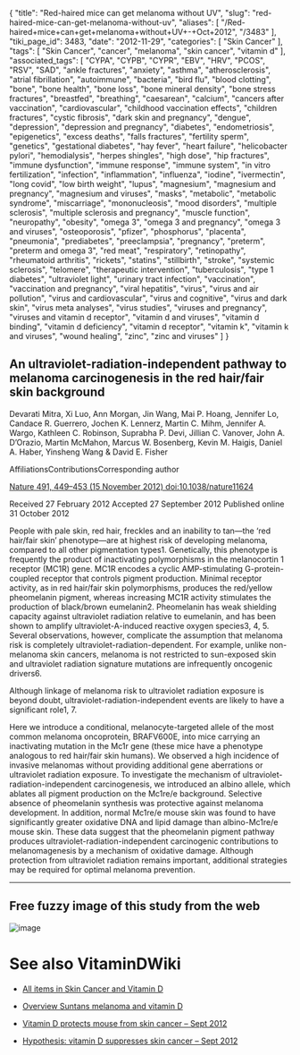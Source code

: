 {
    "title": "Red-haired mice can get melanoma without UV",
    "slug": "red-haired-mice-can-get-melanoma-without-uv",
    "aliases": [
        "/Red-haired+mice+can+get+melanoma+without+UV+-+Oct+2012",
        "/3483"
    ],
    "tiki_page_id": 3483,
    "date": "2012-11-29",
    "categories": [
        "Skin Cancer"
    ],
    "tags": [
        "Skin Cancer",
        "cancer",
        "melanoma",
        "skin cancer",
        "vitamin d"
    ],
    "associated_tags": [
        "CYPA",
        "CYPB",
        "CYPR",
        "EBV",
        "HRV",
        "PCOS",
        "RSV",
        "SAD",
        "ankle fractures",
        "anxiety",
        "asthma",
        "atherosclerosis",
        "atrial fibrillation",
        "autoimmune",
        "bacteria",
        "bird flu",
        "blood clotting",
        "bone",
        "bone health",
        "bone loss",
        "bone mineral density",
        "bone stress fractures",
        "breastfed",
        "breathing",
        "caesarean",
        "calcium",
        "cancers after vaccination",
        "cardiovascular",
        "childhood vaccination effects",
        "children fractures",
        "cystic fibrosis",
        "dark skin and pregnancy",
        "dengue",
        "depression",
        "depression and pregnancy",
        "diabetes",
        "endometriosis",
        "epigenetics",
        "excess deaths",
        "falls fractures",
        "fertility sperm",
        "genetics",
        "gestational diabetes",
        "hay fever",
        "heart failure",
        "helicobacter pylori",
        "hemodialysis",
        "herpes shingles",
        "high dose",
        "hip fractures",
        "immune dysfunction",
        "immune response",
        "immune system",
        "in vitro fertilization",
        "infection",
        "inflammation",
        "influenza",
        "iodine",
        "ivermectin",
        "long covid",
        "low birth weight",
        "lupus",
        "magnesium",
        "magnesium and pregnancy",
        "magnesium and viruses",
        "masks",
        "metabolic",
        "metabolic syndrome",
        "miscarriage",
        "mononucleosis",
        "mood disorders",
        "multiple sclerosis",
        "multiple sclerosis and pregnancy",
        "muscle function",
        "neuropathy",
        "obesity",
        "omega 3",
        "omega 3 and pregnancy",
        "omega 3 and viruses",
        "osteoporosis",
        "pfizer",
        "phosphorus",
        "placenta",
        "pneumonia",
        "prediabetes",
        "preeclampsia",
        "pregnancy",
        "preterm",
        "preterm and omega 3",
        "red meat",
        "respiratory",
        "retinopathy",
        "rheumatoid arthritis",
        "rickets",
        "statins",
        "stillbirth",
        "stroke",
        "systemic sclerosis",
        "telomere",
        "therapeutic intervention",
        "tuberculosis",
        "type 1 diabetes",
        "ultraviolet light",
        "urinary tract infection",
        "vaccination",
        "vaccination and pregnancy",
        "viral hepatitis",
        "virus",
        "virus and air pollution",
        "virus and cardiovascular",
        "virus and cognitive",
        "virus and dark skin",
        "virus meta analyses",
        "virus studies",
        "viruses and pregnancy",
        "viruses and vitamin d receptor",
        "vitamin d and viruses",
        "vitamin d binding",
        "vitamin d deficiency",
        "vitamin d receptor",
        "vitamin k",
        "vitamin k and viruses",
        "wound healing",
        "zinc",
        "zinc and viruses"
    ]
}


## An ultraviolet-radiation-independent pathway to melanoma carcinogenesis in the red hair/fair skin background

Devarati Mitra,	 Xi Luo,	 Ann Morgan,	 Jin Wang,	 Mai P. Hoang,	 Jennifer Lo,	 Candace R. Guerrero,	 Jochen K. Lennerz,	 Martin C. Mihm,	 Jennifer A. Wargo,	 Kathleen C. Robinson, Suprabha P. Devi,	 Jillian C. Vanover,	 John A. D’Orazio,	 Martin McMahon,	 Marcus W. Bosenberg,	 Kevin M. Haigis,	 Daniel A. Haber,	 Yinsheng Wang	 & David E. Fisher

AffiliationsContributionsCorresponding author

[Nature 491, 449–453 (15 November 2012) doi:10.1038/nature11624](http://www.nature.com/nature/journal/v491/n7424/full/nature11624.html)

Received 27 February 2012 Accepted 27 September 2012 Published online 31 October 2012

People with pale skin, red hair, freckles and an inability to tan—the ‘red hair/fair skin’ phenotype—are at highest risk of developing melanoma, compared to all other pigmentation types1. Genetically, this phenotype is frequently the product of inactivating polymorphisms in the melanocortin 1 receptor (MC1R) gene. MC1R encodes a cyclic AMP-stimulating G-protein-coupled receptor that controls pigment production. Minimal receptor activity, as in red hair/fair skin polymorphisms, produces the red/yellow pheomelanin pigment, whereas increasing MC1R activity stimulates the production of black/brown eumelanin2. Pheomelanin has weak shielding capacity against ultraviolet radiation relative to eumelanin, and has been shown to amplify ultraviolet-A-induced reactive oxygen species3, 4, 5. Several observations, however, complicate the assumption that melanoma risk is completely ultraviolet-radiation-dependent. For example, unlike non-melanoma skin cancers, melanoma is not restricted to sun-exposed skin and ultraviolet radiation signature mutations are infrequently oncogenic drivers6. 

Although linkage of melanoma risk to ultraviolet radiation exposure is beyond doubt, ultraviolet-radiation-independent events are likely to have a significant role1, 7. 

Here we introduce a conditional, melanocyte-targeted allele of the most common melanoma oncoprotein, BRAFV600E, into mice carrying an inactivating mutation in the Mc1r gene (these mice have a phenotype analogous to red hair/fair skin humans). We observed a high incidence of invasive melanomas without providing additional gene aberrations or ultraviolet radiation exposure. To investigate the mechanism of ultraviolet-radiation-independent carcinogenesis, we introduced an albino allele, which ablates all pigment production on the Mc1re/e background. Selective absence of pheomelanin synthesis was protective against melanoma development. In addition, normal Mc1re/e mouse skin was found to have significantly greater oxidative DNA and lipid damage than albino-Mc1re/e mouse skin. These data suggest that the pheomelanin pigment pathway produces ultraviolet-radiation-independent carcinogenic contributions to melanomagenesis by a mechanism of oxidative damage. Although protection from ultraviolet radiation remains important, additional strategies may be required for optimal melanoma prevention.

- - - - - - - - - - - - - - - - - - - - - 

## Free fuzzy image of this study from the web

<img src="https://d378j1rmrlek7x.cloudfront.net/attachments/jpeg/red-hair-melanoma.jpg" alt="image">

# See also VitaminDWiki

* [All items in Skin Cancer and Vitamin D](https://www.VitaminDWiki.com/Cancer+-+Skin)

* [Overview Suntans melanoma and vitamin D](/tags/overview-suntans-melanoma-and-vitamin-d.html)

* [Vitamin D protects mouse from skin cancer – Sept 2012](/posts/vitamin-d-protects-mouse-from-skin-cancer)

* [Hypothesis: vitamin D suppresses skin cancer – Sept 2012](/posts/hypothesis-vitamin-d-suppresses-skin-cancer)